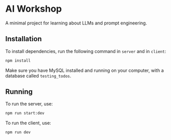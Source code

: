# AI Workshop

A minimal project for learning about LLMs and prompt engineering.

## Installation

To install dependencies, run the following command in `server` and in `client`:

```bash
npm install
```

Make sure you have MySQL installed and running on your computer, with a database called `testing_todos`.

## Running

To run the server, use:

```bash
npm run start:dev
```

To run the client, use:

```bash
npm run dev
```
